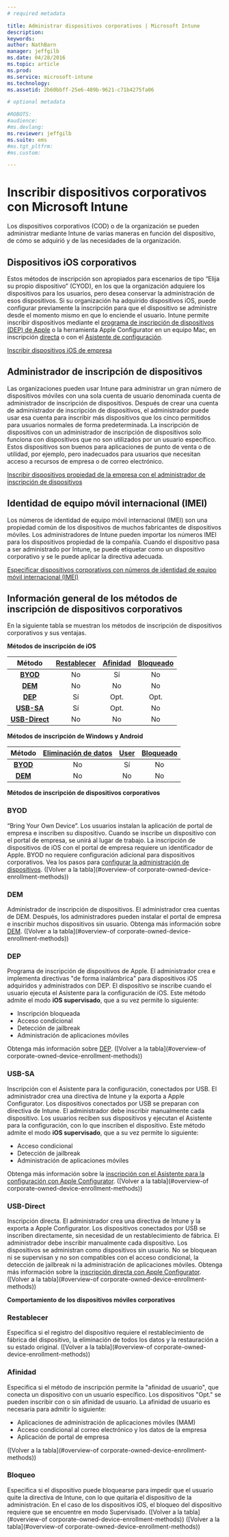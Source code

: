 ```yaml
---
# required metadata

title: Administrar dispositivos corporativos | Microsoft Intune
description:
keywords:
author: NathBarn
manager: jeffgilb
ms.date: 04/28/2016
ms.topic: article
ms.prod:
ms.service: microsoft-intune
ms.technology:
ms.assetid: 2b60bbff-25e6-489b-9621-c71b4275fa06

# optional metadata

#ROBOTS:
#audience:
#ms.devlang:
ms.reviewer: jeffgilb
ms.suite: ems
#ms.tgt_pltfrm:
#ms.custom:

---
```


# Inscribir dispositivos corporativos con Microsoft Intune
Los dispositivos corporativos (COD) o de la organización se pueden administrar mediante Intune de varias maneras en función del dispositivo, de cómo se adquirió y de las necesidades de la organización.

## Dispositivos iOS corporativos
Estos métodos de inscripción son apropiados para escenarios de tipo “Elija su propio dispositivo” (CYOD), en los que la organización adquiere los dispositivos para los usuarios, pero desea conservar la administración de esos dispositivos. Si su organización ha adquirido dispositivos iOS, puede configurar previamente la inscripción para que el dispositivo se administre desde el momento mismo en que lo enciende el usuario. Intune permite inscribir dispositivos mediante el [programa de inscripción de dispositivos (DEP) de Apple](ios-device-enrollment-program-in-microsoft-intune.md) o la herramienta Apple Configurator en un equipo Mac, en inscripción [directa](ios-direct-enrollment-in-microsoft-intune.md) o con el [Asistente de configuración](ios-setup-assistant-enrollment-in-microsoft-intune.md).

[Inscribir dispositivos iOS de empresa](enroll-corporate-owned-ios-devices-in-microsoft-intune.md)

## Administrador de inscripción de dispositivos
Las organizaciones pueden usar Intune para administrar un gran número de dispositivos móviles con una sola cuenta de usuario denominada cuenta de administrador de inscripción de dispositivos. Después de crear una cuenta de administrador de inscripción de dispositivos, el administrador puede usar esa cuenta para inscribir más dispositivos que los cinco permitidos para usuarios normales de forma predeterminada. La inscripción de dispositivos con un administrador de inscripción de dispositivos solo funciona con dispositivos que no son utilizados por un usuario específico. Estos dispositivos son buenos para aplicaciones de punto de venta o de utilidad, por ejemplo, pero inadecuados para usuarios que necesitan acceso a recursos de empresa o de correo electrónico.

[Inscribir dispositivos propiedad de la empresa con el administrador de inscripción de dispositivos](enroll-corporate-owned-devices-with-the-device-enrollment-manager-in-microsoft-intune.md)

## Identidad de equipo móvil internacional (IMEI)
Los números de identidad de equipo móvil internacional (IMEI) son una propiedad común de los dispositivos de muchos fabricantes de dispositivos móviles. Los administradores de Intune pueden importar los números IMEI para los dispositivos propiedad de la compañía. Cuando el dispositivo pasa a ser administrado por Intune, se puede etiquetar como un dispositivo corporativo y se le puede aplicar la directiva adecuada.

[Especificar dispositivos corporativos con números de identidad de equipo móvil internacional (IMEI)](specify-corporate-owned-devices-with-international-mobile-equipment-identity-imei-numbers)

## Información general de los métodos de inscripción de dispositivos corporativos

En la siguiente tabla se muestran los métodos de inscripción de dispositivos corporativos y sus ventajas.

**Métodos de inscripción de iOS**

| **Método** |  **[Restablecer](#Reset)** |   **[Afinidad](#Affinity)**   |   **[Bloqueado](#Locked)** |
|:---:|:---:|:---:|:---:|
|**[BYOD](#BYOD)** | No|    Sí |   No |
|**[DEM](#DEM)**|   No |No |No  |
|**[DEP](#DEP)**|   Sí |   Opt. |   Opt.|
|**[USB-SA](#USB-SA)**| Sí |   Opt. |   No|
|**[USB-Direct](#USB-Direct)**| No |    No  | No|

**Métodos de inscripción de Windows y Android**

| **Método** |  **[Eliminación de datos](#Wipe)** | **[User](#User)**   |   **[Bloqueado](#Locked)** |
|:---:|:---:|:---:|:---:|
|**[BYOD](#BYOD)** | No|    Sí |   No |
|**[DEM](#DEM)**|   No |No |No  |

**Métodos de inscripción de dispositivos corporativos**

### BYOD
“Bring Your Own Device”. Los usuarios instalan la aplicación de portal de empresa e inscriben su dispositivo. Cuando se inscribe un dispositivo con el portal de empresa, se unirá al lugar de trabajo. La inscripción de dispositivos de iOS con el portal de empresa requiere un identificador de Apple. BYOD no requiere configuración adicional para dispositivos corporativos. Vea los pasos para [configurar la administración de dispositivos](get-ready-to-enroll-devices-in-microsoft-intune#set-up-device-management.md). ([Volver a la tabla](#overview-of corporate-owned-device-enrollment-methods))

### DEM
Administrador de inscripción de dispositivos. El administrador crea cuentas de DEM. Después, los administradores pueden instalar el portal de empresa e inscribir muchos dispositivos sin usuario. Obtenga más información sobre [DEM](enroll-corporate-owned-devices-with-the-device-enrollment-manager-in-microsoft-intune.md). ([Volver a la tabla](#overview-of corporate-owned-device-enrollment-methods))

### DEP
Programa de inscripción de dispositivos de Apple. El administrador crea e implementa directivas "de forma inalámbrica" para dispositivos iOS adquiridos y administrados con DEP. El dispositivo se inscribe cuando el usuario ejecuta el Asistente para la configuración de iOS. Este método admite el modo **iOS supervisado**, que a su vez permite lo siguiente:
  - Inscripción bloqueada
  - Acceso condicional
  - Detección de jailbreak
  - Administración de aplicaciones móviles

Obtenga más información sobre [DEP](ios-device-enrollment-program-in-microsoft-intune.md). ([Volver a la tabla](#overview-of corporate-owned-device-enrollment-methods))

### USB-SA
Inscripción con el Asistente para la configuración, conectados por USB. El administrador crea una directiva de Intune y la exporta a Apple Configurator. Los dispositivos conectados por USB se preparan con directiva de Intune. El administrador debe inscribir manualmente cada dispositivo. Los usuarios reciben sus dispositivos y ejecutan el Asistente para la configuración, con lo que inscriben el dispositivo. Este método admite el modo **iOS supervisado**, que a su vez permite lo siguiente:
  - Acceso condicional
  - Detección de jailbreak
  - Administración de aplicaciones móviles

Obtenga más información sobre la [inscripción con el Asistente para la configuración con Apple Configurator](ios-setup-assistant-enrollment-in-microsoft-intune.md). ([Volver a la tabla](#overview-of corporate-owned-device-enrollment-methods))

### USB-Direct
Inscripción directa. El administrador crea una directiva de Intune y la exporta a Apple Configurator. Los dispositivos conectados por USB se inscriben directamente, sin necesidad de un restablecimiento de fábrica. El administrador debe inscribir manualmente cada dispositivo. Los dispositivos se administran como dispositivos sin usuario. No se bloquean ni se supervisan y no son compatibles con el acceso condicional, la detección de jailbreak ni la administración de aplicaciones móviles. Obtenga más información sobre la [inscripción directa con Apple Configurator](ios-direct-enrollment-in-microsoft-intune.md). ([Volver a la tabla](#overview-of corporate-owned-device-enrollment-methods))

**Comportamiento de los dispositivos móviles corporativos**

### Restablecer
Especifica si el registro del dispositivo requiere el restablecimiento de fábrica del dispositivo, la eliminación de todos los datos y la restauración a su estado original.
([Volver a la tabla](#overview-of corporate-owned-device-enrollment-methods))

### Afinidad
Especifica si el método de inscripción permite la "afinidad de usuario", que conecta un dispositivo con un usuario específico. Los dispositivos "Opt." se pueden inscribir con o sin afinidad de usuario. La afinidad de usuario es necesaria para admitir lo siguiente:
  - Aplicaciones de administración de aplicaciones móviles (MAM)
  - Acceso condicional al correo electrónico y los datos de la empresa
  - Aplicación de portal de empresa

([Volver a la tabla](#overview-of corporate-owned-device-enrollment-methods))

### Bloqueo
Especifica si el dispositivo puede bloquearse para impedir que el usuario quite la directiva de Intune, con lo que quitaría el dispositivo de la administración. En el caso de los dispositivos iOS, el bloqueo del dispositivo requiere que se encuentre en modo Supervisado.
([Volver a la tabla](#overview-of corporate-owned-device-enrollment-methods)) ([Volver a la tabla](#overview-of corporate-owned-device-enrollment-methods))


<!--HONumber=Jun16_HO3-->


